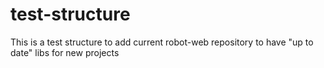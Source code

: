 # test-structure

This is a test structure to add current robot-web repository to have "up to date" libs for new projects
